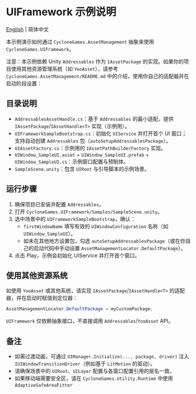 # UIFramework 示例说明

[English](README.md) | 简体中文

本示例演示如何通过 `CycloneGames.AssetManagement` 抽象来使用 `CycloneGames.UIFramework`。

注意：本示例依赖 Unity `Addressables` 作为 `IAssetPackage` 的实现。如果你的项目使用其他资源管理系统（如 `YooAsset`），请参考 `CycloneGames.AssetManagement/README.md` 中的介绍，使用你自己的适配器并在启动阶段设置：

## 目录说明

- `AddressablesAssetHandle.cs`：基于 `Addressables` 的最小适配，提供 `IAssetPackage`/`IAssetHandle<T>` 实现（示例用）。
- `UIFrameworkSampleBootstrap.cs`：初始化 `UIService` 并打开首个 UI 窗口；支持自动创建 `Addressables` 包（`autoSetupAddressablesPackage`）。
- `UIAssetFactory.cs`：示例用的 `IAssetPathBuilderFactory` 实现。
- `UIWindow_SampleUI.asset` + `UIWindow_SampleUI.prefab` + `UIWindow_SampleUI.cs`：示例窗口配置与预制体。
- `SampleScene.unity`：包含 `UIRoot` 与引导脚本的示例场景。

## 运行步骤

1. 确保项目已安装并配置 `Addressables`。
2. 打开 `CycloneGames.UIFramework/Samples/SampleScene.unity`。
3. 选中场景中的 `UIFrameworkSampleBootstrap`，确认：
   - `firstWindowName` 填写有效的 `UIWindowConfiguration` 名称（如 `UIWindow_SampleUI`）。
   - 如未在其他地方设置包，勾选 `autoSetupAddressablesPackage`（或在你自己的启动代码中手动设置 `AssetManagementLocator.DefaultPackage`）。
4. 点击 Play，示例会初始化 UIService 并打开首个窗口。

## 使用其他资源系统

如使用 `YooAsset` 或其他系统，请实现 `IAssetPackage`/`IAssetHandle<T>` 的适配器，并在启动时赋值到定位器：

```csharp
AssetManagementLocator.DefaultPackage = myCustomPackage;
```

`UIFramework` 仅依赖抽象接口，不直接调用 `Addressables`/`YooAsset` API。

## 备注

- 如需过渡动画，可通过 `UIManager.Initialize(..., package, driver)` 注入 `IUIWindowTransitionDriver`（例如基于 `LitMotion` 的驱动）。
- 请确保场景中的 `UIRoot`、`UILayer` 配置与各窗口配置引用的层名一致。
- 如果移动端需要安全区，请在 `CycloneGames.Utility.Runtime` 中使用 `AdaptiveSafeAreaFitter`
